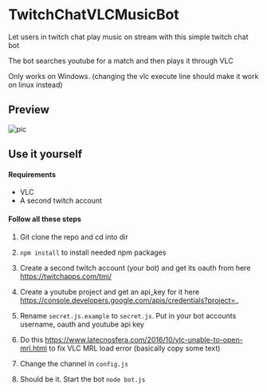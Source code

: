 # TwitchChatVLCMusicBot
Let users in twitch chat play music on stream with this simple twitch chat bot

The bot searches youtube for a match and then plays it through VLC

Only works on Windows. (changing the vlc execute line should make it work on linux instead)

## Preview

![pic](https://i.imgur.com/gZg9CSN.gif)

## Use it yourself

#### Requirements

* VLC
* A second twitch account

#### Follow all these steps

1. Git clone the repo and cd into dir

2. `npm install` to install needed npm packages

3. Create a second twitch account (your bot) and get its oauth from here https://twitchapps.com/tmi/

4. Create a youtube project and get an api_key for it here https://console.developers.google.com/apis/credentials?project=_

5. Rename `secret.js.example` to `secret.js`. Put in your bot accounts username, oauth and youtube api key

6. Do this https://www.latecnosfera.com/2016/10/vlc-unable-to-open-mrl.html to fix VLC MRL load error (basically copy some text)

7. Change the channel in `config.js`

8. Should be it. Start the bot `node bot.js`

